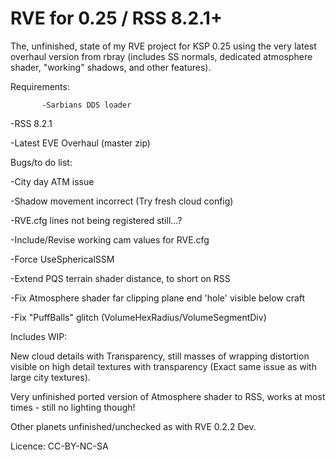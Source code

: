 RVE for 0.25 / RSS 8.2.1+
============

The, unfinished, state of my RVE project for KSP 0.25 using the very latest overhaul version from rbray (includes SS normals, dedicated atmosphere shader, "working" shadows, and other features).


Requirements:

           -Sarbians DDS loader
 
   -RSS 8.2.1
 
   -Latest EVE Overhaul (master zip)


Bugs/to do list:

  -City day ATM issue

  -Shadow movement incorrect (Try fresh cloud config)

  -RVE.cfg lines not being registered still...?

  -Include/Revise working cam values for RVE.cfg

  -Force UseSphericalSSM

  -Extend PQS terrain shader distance, to short on RSS

  -Fix Atmosphere shader far clipping plane end 'hole' visible below craft

  -Fix "PuffBalls" glitch (VolumeHexRadius/VolumeSegmentDiv)



Includes WIP:

  New cloud details with Transparency, still masses of wrapping distortion visible on high detail textures with transparency   (Exact same issue as with large city textures).

  Very unfinished ported version of Atmosphere shader to RSS, works at most times - still no lighting though!

  Other planets unfinished/unchecked as with RVE 0.2.2 Dev.



Licence: CC-BY-NC-SA
